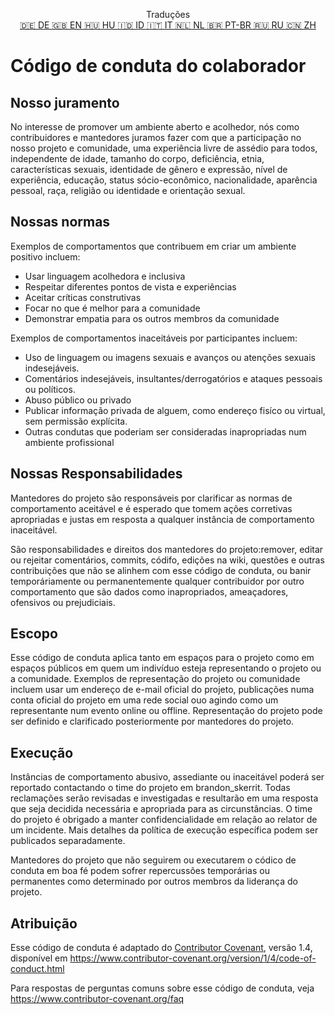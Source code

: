 <p align="center">
Traduções <br>
<a href=https://github.com/Ciphey/Ciphey/tree/master/translations/de/CODE_OF_CONDUCT.md>🇩🇪 DE   </a>
<a href=https://github.com/Ciphey/Ciphey/tree/master/CODE_OF_CONDUCT.md>🇬🇧 EN   </a>
<a href=https://github.com/Ciphey/Ciphey/tree/master/translations/hu/CODE_OF_CONDUCT.md>🇭🇺 HU   </a>
<a href=https://github.com/Ciphey/Ciphey/tree/master/translations/id/CODE_OF_CONDUCT.md>🇮🇩 ID   </a>
<a href=https://github.com/Ciphey/Ciphey/tree/master/translations/it/CODE_OF_CONDUCT.md>🇮🇹 IT   </a>
<a href=https://github.com/Ciphey/Ciphey/tree/master/translations/nl/CODE_OF_CONDUCT.md>🇳🇱 NL   </a>
<a href=https://github.com/Ciphey/Ciphey/tree/master/translations/pt-br/CODE_OF_CONDUCT.md>🇧🇷 PT-BR   </a>
<a href=https://github.com/Ciphey/Ciphey/tree/master/translations/ru/CODE_OF_CONDUCT.md>🇷🇺 RU   </a>
<a href=https://github.com/Ciphey/Ciphey/tree/master/translations/zh/CODE_OF_CONDUCT.md>🇨🇳 ZH   </a>
</p>

# Código de conduta do colaborador

## Nosso juramento

No interesse de promover um ambiente aberto e acolhedor, nós como contribuidores e mantedores juramos fazer com que a participação no nosso projeto e comunidade, uma experiência livre de assédio para todos, independente de idade, tamanho do corpo, deficiência, etnia, características sexuais, identidade de gênero e expressão, nível de experiência, educação, status sócio-econômico, nacionalidade, aparência pessoal, raça, religião ou identidade e orientação sexual.

## Nossas normas

Exemplos de comportamentos que contribuem em criar um ambiente positivo incluem:

- Usar linguagem acolhedora e inclusiva
- Respeitar diferentes pontos de vista e experiências
- Aceitar críticas construtivas
- Focar no que é melhor para a comunidade
- Demonstrar empatia para os outros membros da comunidade

Exemplos de comportamentos inaceitáveis por participantes incluem:

- Uso de linguagem ou imagens sexuais e avanços ou atenções sexuais indesejáveis.
- Comentários indesejáveis, insultantes/derrogatórios e ataques pessoais ou políticos.
- Abuso público ou privado
- Publicar informação privada de alguem, como endereço fisíco ou virtual, sem permissão explícita.
- Outras condutas que poderiam ser consideradas inapropriadas num ambiente profissional

## Nossas Responsabilidades

Mantedores do projeto são responsáveis por clarificar as normas de comportamento aceitável e é esperado que tomem ações corretivas apropriadas e justas em resposta a qualquer instância de comportamento inaceitável.

São responsabilidades e direitos dos mantedores do projeto:remover, editar ou rejeitar comentários, commits, códifo, edições na wiki, questões e outras contribuições que não se alinhem com esse código de conduta, ou banir temporáriamente ou permanentemente qualquer contribuidor por outro comportamento que são dados como inapropriados, ameaçadores, ofensivos ou prejudiciais.

## Escopo

Esse código de conduta aplica tanto em espaços para o projeto como em espaços públicos em quem um indivíduo esteja representando o projeto ou a comunidade. Exemplos de representação do projeto ou comunidade incluem usar um endereço de e-mail oficial do projeto, publicações numa conta oficial do projeto em uma rede social ouo agindo como um representante num evento online ou offline. Representação do projeto pode ser definido e clarificado posteriormente por mantedores do projeto.

## Execução

Instâncias de comportamento abusivo, assediante ou inaceitável poderá ser reportado contactando o time do projeto em brandon_skerrit. Todas reclamações serão revisadas e investigadas e resultarão em uma resposta que seja decidida necessária e apropriada para as circunstâncias. O time do projeto é obrigado a manter confidencialidade em relação ao relator de um incidente. Mais detalhes da política de execução específica podem ser publicados separadamente.

Mantedores do projeto que não seguirem ou executarem o códico de conduta em boa fé podem sofrer repercussões temporárias ou permanentes como determinado por outros membros da liderança do projeto.

## Atribuição

Esse código de conduta é adaptado do [Contributor Covenant][homepage], versão 1.4,
disponível em <https://www.contributor-covenant.org/version/1/4/code-of-conduct.html>

[homepage]: https://www.contributor-covenant.org

Para respostas de perguntas comuns sobre esse código de conduta, veja
<https://www.contributor-covenant.org/faq>
